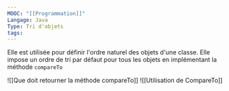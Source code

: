 ```yaml
---
MOOC: "[[Programmation]]"
Langage: Java
Type: Tri d'objets
tags:
---
```

Elle est utilisée pour définir l'ordre naturel des objets d'une classe. Elle impose un ordre de tri par défaut pour tous les objets en implémentant la méthode `compareTo`

![[Que doit retourner la méthode compareTo]]
![[Utilisation de CompareTo]]